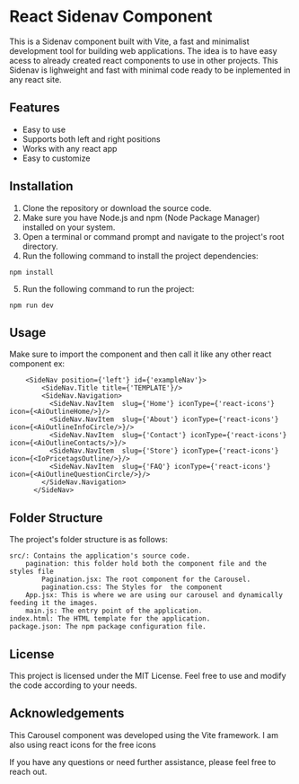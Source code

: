 # React Sidenav Component

This is a Sidenav component built with Vite, a fast and minimalist development tool for building web applications. The idea is to have easy acess to already created react components to use in other projects. This Sidenav is lighweight and fast with minimal code ready to be inplemented in any react site.

## Features

- Easy to use
- Supports both left and right positions 
- Works with any react app
- Easy to customize

## Installation

1. Clone the repository or download the source code.
2. Make sure you have Node.js and npm (Node Package Manager) installed on your system.
3. Open a terminal or command prompt and navigate to the project's root directory.
4. Run the following command to install the project dependencies:

```shell
npm install

```

5. Run the following command to run the project:

```shell
npm run dev
```
## Usage

Make sure to import the component and then call it like any other react component
ex:
```react
    <SideNav position={'left'} id={'exampleNav'}>
        <SideNav.Title title={'TEMPLATE'}/>
        <SideNav.Navigation>
          <SideNav.NavItem  slug={'Home'} iconType={'react-icons'} icon={<AiOutlineHome/>}/>
          <SideNav.NavItem  slug={'About'} iconType={'react-icons'} icon={<AiOutlineInfoCircle/>}/>
          <SideNav.NavItem  slug={'Contact'} iconType={'react-icons'} icon={<AiOutlineContacts/>}/>
          <SideNav.NavItem  slug={'Store'} iconType={'react-icons'} icon={<IoPricetagsOutline/>}/>
          <SideNav.NavItem  slug={'FAQ'} iconType={'react-icons'} icon={<AiOutlineQuestionCircle/>}/>
        </SideNav.Navigation>
      </SideNav>
```



## Folder Structure

The project's folder structure is as follows:

    src/: Contains the application's source code.
        pagination: this folder hold both the component file and the styles file
            Pagination.jsx: The root component for the Carousel.
            pagination.css: The Styles for  the component 
        App.jsx: This is where we are using our carousel and dynamically feeding it the images.
        main.js: The entry point of the application.
    index.html: The HTML template for the application.
    package.json: The npm package configuration file.

## License

This project is licensed under the MIT License. Feel free to use and modify the code according to your needs.


## Acknowledgements

This Carousel component was developed using the Vite framework.
I am also using react icons for the free icons

If you have any questions or need further assistance, please feel free to reach out.
